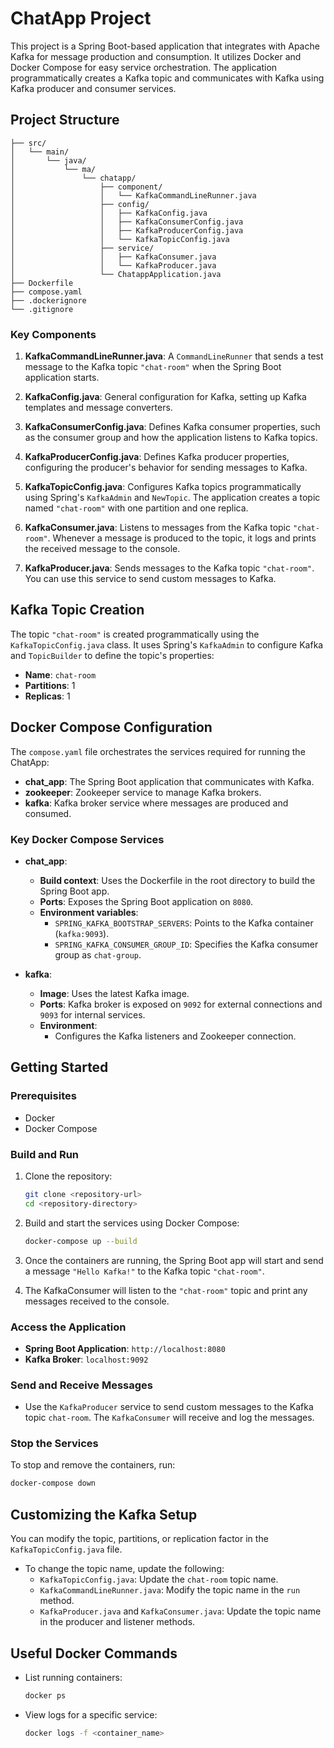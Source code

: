 # ChatApp Project

This project is a Spring Boot-based application that integrates with Apache Kafka for message production and consumption. It utilizes Docker and Docker Compose for easy service orchestration. The application programmatically creates a Kafka topic and communicates with Kafka using Kafka producer and consumer services.

## Project Structure

```
├── src/
│   └── main/
│       └── java/
│           └── ma/
│               └── chatapp/
│                   ├── component/
│                   │   └── KafkaCommandLineRunner.java
│                   ├── config/
│                   │   ├── KafkaConfig.java
│                   │   ├── KafkaConsumerConfig.java
│                   │   ├── KafkaProducerConfig.java
│                   │   └── KafkaTopicConfig.java
│                   ├── service/
│                   │   ├── KafkaConsumer.java
│                   │   └── KafkaProducer.java
│                   └── ChatappApplication.java
├── Dockerfile
├── compose.yaml
├── .dockerignore
└── .gitignore
```

### Key Components

1. **KafkaCommandLineRunner.java**: A `CommandLineRunner` that sends a test message to the Kafka topic `"chat-room"` when the Spring Boot application starts.

2. **KafkaConfig.java**: General configuration for Kafka, setting up Kafka templates and message converters.

3. **KafkaConsumerConfig.java**: Defines Kafka consumer properties, such as the consumer group and how the application listens to Kafka topics.

4. **KafkaProducerConfig.java**: Defines Kafka producer properties, configuring the producer's behavior for sending messages to Kafka.

5. **KafkaTopicConfig.java**: Configures Kafka topics programmatically using Spring's `KafkaAdmin` and `NewTopic`. The application creates a topic named `"chat-room"` with one partition and one replica.

6. **KafkaConsumer.java**: Listens to messages from the Kafka topic `"chat-room"`. Whenever a message is produced to the topic, it logs and prints the received message to the console.

7. **KafkaProducer.java**: Sends messages to the Kafka topic `"chat-room"`. You can use this service to send custom messages to Kafka.

## Kafka Topic Creation

The topic `"chat-room"` is created programmatically using the `KafkaTopicConfig.java` class. It uses Spring's `KafkaAdmin` to configure Kafka and `TopicBuilder` to define the topic's properties:
- **Name**: `chat-room`
- **Partitions**: 1
- **Replicas**: 1

## Docker Compose Configuration

The `compose.yaml` file orchestrates the services required for running the ChatApp:

- **chat_app**: The Spring Boot application that communicates with Kafka.
- **zookeeper**: Zookeeper service to manage Kafka brokers.
- **kafka**: Kafka broker service where messages are produced and consumed.

### Key Docker Compose Services

- **chat_app**:
  - **Build context**: Uses the Dockerfile in the root directory to build the Spring Boot app.
  - **Ports**: Exposes the Spring Boot application on `8080`.
  - **Environment variables**:
    - `SPRING_KAFKA_BOOTSTRAP_SERVERS`: Points to the Kafka container (`kafka:9093`).
    - `SPRING_KAFKA_CONSUMER_GROUP_ID`: Specifies the Kafka consumer group as `chat-group`.

- **kafka**:
  - **Image**: Uses the latest Kafka image.
  - **Ports**: Kafka broker is exposed on `9092` for external connections and `9093` for internal services.
  - **Environment**:
    - Configures the Kafka listeners and Zookeeper connection.

## Getting Started

### Prerequisites

- Docker
- Docker Compose

### Build and Run

1. Clone the repository:
    ```bash
    git clone <repository-url>
    cd <repository-directory>
    ```

2. Build and start the services using Docker Compose:
    ```bash
    docker-compose up --build
    ```

3. Once the containers are running, the Spring Boot app will start and send a message `"Hello Kafka!"` to the Kafka topic `"chat-room"`.

4. The KafkaConsumer will listen to the `"chat-room"` topic and print any messages received to the console.

### Access the Application

- **Spring Boot Application**: `http://localhost:8080`
- **Kafka Broker**: `localhost:9092`

### Send and Receive Messages

- Use the `KafkaProducer` service to send custom messages to the Kafka topic `chat-room`. The `KafkaConsumer` will receive and log the messages.

### Stop the Services

To stop and remove the containers, run:
```bash
docker-compose down
```

## Customizing the Kafka Setup

You can modify the topic, partitions, or replication factor in the `KafkaTopicConfig.java` file.

- To change the topic name, update the following:
  - `KafkaTopicConfig.java`: Update the `chat-room` topic name.
  - `KafkaCommandLineRunner.java`: Modify the topic name in the `run` method.
  - `KafkaProducer.java` and `KafkaConsumer.java`: Update the topic name in the producer and listener methods.

## Useful Docker Commands

- List running containers:
    ```bash
    docker ps
    ```
- View logs for a specific service:
    ```bash
    docker logs -f <container_name>
    ```

